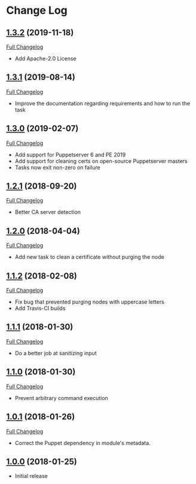 # Change Log

## [1.3.2](https://github.com/natemccurdy/puppet-purge_node/tree/1.3.2) (2019-11-18)

[Full Changelog](https://github.com/natemccurdy/puppet-purge_node/compare/1.3.1...1.3.2)

* Add Apache-2.0 License

## [1.3.1](https://github.com/natemccurdy/puppet-purge_node/tree/1.3.1) (2019-08-14)

[Full Changelog](https://github.com/natemccurdy/puppet-purge_node/compare/1.3.0...1.3.1)

* Improve the documentation regarding requirements and how to run the task

## [1.3.0](https://github.com/natemccurdy/puppet-purge_node/tree/1.3.0) (2019-02-07)

[Full Changelog](https://github.com/natemccurdy/puppet-purge_node/compare/1.2.1...1.3.0)

* Add support for Puppetserver 6 and PE 2019
* Add support for cleaning certs on open-source Puppetserver masters
* Tasks now exit non-zero on failure

## [1.2.1](https://github.com/natemccurdy/puppet-purge_node/tree/1.2.1) (2018-09-20)

[Full Changelog](https://github.com/natemccurdy/puppet-purge_node/compare/1.2.0...1.2.1)

* Better CA server detection

## [1.2.0](https://github.com/natemccurdy/puppet-purge_node/tree/1.2.0) (2018-04-04)

[Full Changelog](https://github.com/natemccurdy/puppet-purge_node/compare/1.1.2...1.2.0)

* Add new task to clean a certificate without purging the node

## [1.1.2](https://github.com/natemccurdy/puppet-purge_node/tree/1.1.2) (2018-02-08)

[Full Changelog](https://github.com/natemccurdy/puppet-purge_node/compare/1.1.1...1.1.2)

* Fix bug that prevented purging nodes with uppercase letters
* Add Travis-CI builds

## [1.1.1](https://github.com/natemccurdy/puppet-purge_node/tree/1.1.1) (2018-01-30)

[Full Changelog](https://github.com/natemccurdy/puppet-purge_node/compare/1.1.0...1.1.1)

* Do a better job at sanitizing input

## [1.1.0](https://github.com/natemccurdy/puppet-purge_node/tree/1.1.0) (2018-01-30)

[Full Changelog](https://github.com/natemccurdy/puppet-purge_node/compare/1.0.1...1.1.0)

* Prevent arbitrary command execution

## [1.0.1](https://github.com/natemccurdy/puppet-purge_node/tree/1.0.1) (2018-01-26)

[Full Changelog](https://github.com/natemccurdy/puppet-purge_node/compare/1.0.0...1.0.1)

* Correct the Puppet dependency in module's metadata.

## [1.0.0](https://github.com/natemccurdy/puppet-purge_node/tree/1.0.0) (2018-01-25)

* Initial release
